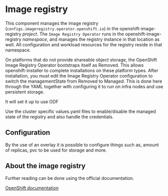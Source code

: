 # Image registry
This component manages the image registry (`configs.imageregistry.operator.openshift.io`) in the openshift-image-registry _project_.
The `Image Registry Operator` runs in the openshift-image-registry _namespace_, and manages the registry instance in that location as well. All configuration and workload resources for the registry reside in that namespace.

On platforms that do not provide shareable object storage, the OpenShift Image Registry Operator bootstraps itself as Removed. This allows openshift-installer to complete installations on these platform types.
After installation, you must edit the Image Registry Operator configuration to switch the managementState from Removed to Managed. This is done here through the YAML together with configuring it to run on infra nodes and use persistent storage.

It will set it up to use ODF 

Use the cluster specific values.yaml files to enable/disable the managed state of the registry and also handle the credentials.
## Configuration
By the use of an overlay it is possible to configure things such as, amount of replicas, pvc to be used for storage and more.

## About the image registry
Further reading can be done using the official documentation.

[OpenShift documentation](https://docs.openshift.com/container-platform/latest/registry/configuring-registry-operator.html)
